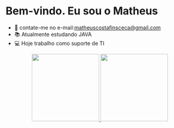# Bem-vindo. Eu sou o Matheus
- 📩 contate-me no e-mail:matheuscostafinsceca@gmail.com
- 📚 Atualmente estudando JAVA
- 💻 Hoje trabalho como suporte de TI
 
<div align="center">
  <a href="https://github.com/matheus-costa">
  <img height="180em" src="https://github-readme-stats.vercel.app/api?username=matheus-costa&show_icons=true&theme=dracula&include_all_commits=true&count_private=true"/>
  <img height="180em" src="https://github-readme-stats.vercel.app/api/top-langs/?username=matheus-costa&layout=compact&langs_count=7&theme=dracula"/>
</div>

